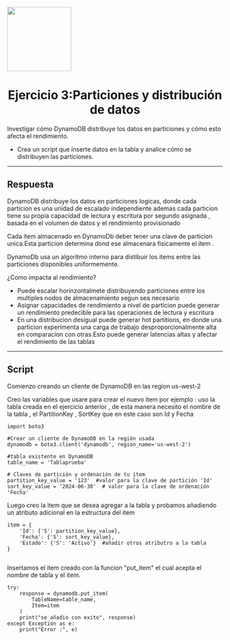 <p align="left""><img src="https://semanadelcannabis.cayetano.edu.pe/assets/img/logo-upch.png" width="150">
<h1 align="center">Ejercicio 3:Particiones y distribución de datos</h1>

<p>Investigar cómo DynamoDB distribuye los datos en particiones y cómo esto afecta el
rendimiento.</p>
<ul>
<li>Crea un script que inserte datos en la tabla y analice cómo se distribuyen las
particiones.</li>
</ul>
<hr>
<h2>Respuesta</h2>
<p>DynamoDB distribuye los datos en particiones logicas, donde cada particion es una unidad de escalado independiente ademas cada particion tiene su propia capacidad de lectura y escritura por segundo asignada , basada en el volumen de datos y el rendimiento provisionado</p>
<p>
Cada item almacenado en DynamoDb deber tener una clave de particion unica.Esta particion determina dond ese almacenara fisicamente el item .
</p>
<p>
DynamoDb usa un algoritmo interno para distibuir los items entre las particiones disponibles uniformemente.
</p>
<p>
¿Como impacta al rendimiento?
</p>
<ul>
<li>Puede escalar horinzontalmete distribuyendo particiones entre los multiples nodos de almacenamiento segun sea necesario</li>
<li>Asignar  capacidades de rendimiento a nivel de particion puede generar un rendimiento predecible para las operaciones de lectura y escritura</li>
<li>En una distribucion desigual puede generar hot partitions, en donde una particion experimenta una carga de trabajo desproporcionalmente alta en comparacion con otras.Esto puede generar latencias altas y afectar el rendimiento de las tablas</li>
</ul>
<hr>
<h2>
Script
</h2>
<p>
Comienzo creando un cliente de DynamoDB en las region us-west-2
</p>
<p>Creo las variables que usare para crear el nuevo item por ejemplo : uso la tabla creada en el ejercicio anterior , de esta manera necesito el nombre de la tabla , el PartitionKey , SortKey que en este caso son Id y Fecha</p>

```
import boto3

#Crear un cliente de DynamoDB en la región usada
dynamodb = boto3.client('dynamodb', region_name='us-west-2')

#tabla existente en DynamoDB
table_name = 'Tablaprueba'

# Claves de partición y ordenación de tu ítem
partition_key_value = '123'  #valor para la clave de partición 'Id'
sort_key_value = '2024-06-30'  # valor para la clave de ordenación 'Fecha'

```
<p>
Luego creo la item que se desea agregar a la tabla y probamos añadiendo un atributo adicional en la estructura del item
</p>


```
item = {
    'Id': {'S': partition_key_value},
    'Fecha': {'S': sort_key_value},
    'Estado': {'S': 'Activo'}  #añadir otros atributro a la tabla
}


```
<p>
Insertamos el item creado  con la funcion "put_item" el cual acepta el nombre de tabla y el item.
</p>

```
try:
    response = dynamodb.put_item(
        TableName=table_name,
        Item=item
    )
    print("se añadio con exito", response)
except Exception as e:
    print("Error :", e)

```